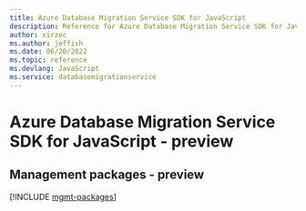 ```yaml
---
title: Azure Database Migration Service SDK for JavaScript
description: Reference for Azure Database Migration Service SDK for JavaScript
author: xirzec
ms.author: jeffish
ms.date: 06/20/2022
ms.topic: reference
ms.devlang: JavaScript
ms.service: databasemigrationservice
---
```

# Azure Database Migration Service SDK for JavaScript - preview
## Management packages - preview
[!INCLUDE [mgmt-packages](database-migration-service-mgmt-index.md)]

